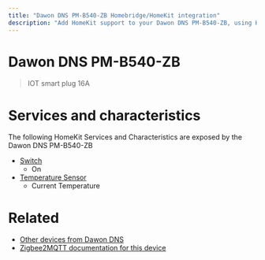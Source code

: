 ```yaml
---
title: "Dawon DNS PM-B540-ZB Homebridge/HomeKit integration"
description: "Add HomeKit support to your Dawon DNS PM-B540-ZB, using Homebridge, Zigbee2MQTT and homebridge-z2m."
---
```

<!---
This file has been GENERATED using src/docgen/docgen.ts
DO NOT EDIT THIS FILE MANUALLY!
-->
# Dawon DNS PM-B540-ZB
> IOT smart plug 16A


# Services and characteristics
The following HomeKit Services and Characteristics are exposed by
the Dawon DNS PM-B540-ZB

* [Switch](../../switch.md)
  * On
* [Temperature Sensor](../../sensors.md)
  * Current Temperature


# Related
* [Other devices from Dawon DNS](../index.md#dawon_dns)
* [Zigbee2MQTT documentation for this device](https://www.zigbee2mqtt.io/devices/PM-B540-ZB.html)